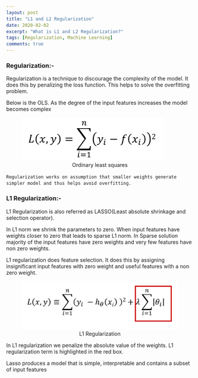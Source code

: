 ```yaml
---
layout: post
title: "L1 and L2 Regularization"
date: 2020-02-02
excerpt: "What is L1 and L2 Regularization?"
tags: [Regularization, Machine Learning]
comments: true
---
```


### Regularization:-
Regularization is a technique to discourage the complexity of the model. It does this by penalizing the loss function. This helps to solve the overfitting problem.

Below is the OLS. As the degree of the input features increases the model becomes complex

<figure>
	<img src="https://github.com/rohts-patil/me/blob/master/assets/img/l1-l2/ols.png?raw=true">
	<figcaption><center>Ordinary least squares</center></figcaption>
</figure>

`Regularization works on assumption that smaller weights generate simpler model and thus helps avoid overfitting.`


### L1 Regularization:-

L1 Regularization is also referred as LASSO(Least absolute shrinkage and selection operator).</br>

In L1 norm we shrink the parameters to zero. When input features have weights closer to zero that leads to sparse L1 norm. In Sparse solution majority of the input features have zero weights and very few features have non zero weights.</br>

L1 regularization does feature selection. It does this by assigning insignificant input features with zero weight and useful features with a non zero weight.

<figure>
	<img src="https://github.com/rohts-patil/me/blob/master/assets/img/l1-l2/l1.png?raw=true">
	<figcaption><center>L1 Regularization</center></figcaption>
</figure>

In L1 regularization we penalize the absolute value of the weights. L1 regularization term is highlighted in the red box.

Lasso produces a model that is simple, interpretable and contains a subset of input features

